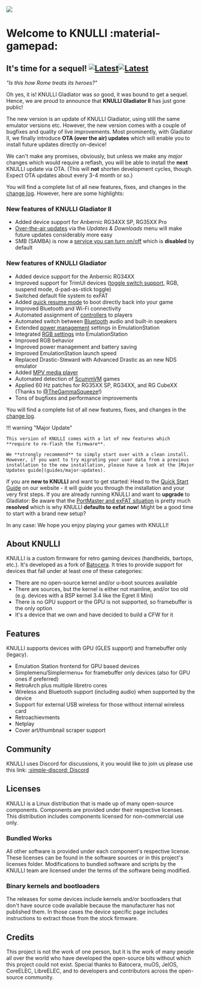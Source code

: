 <div class="preview-container">
  <img class="off-glb" src="/_inc/images/knulli-header-gladiator.png"/>
</div>

# Welcome to KNULLI :material-gamepad:

## It's time for a sequel! [![Latest](https://img.shields.io/github/release/knulli-cfw/distribution.svg?labelColor=111111&color=5998FF&label=Latest&style=flat#only-light)](https://github.com/knulli-cfw/distribution/releases/latest)[![Latest](https://img.shields.io/github/release/knulli-cfw/distribution.svg?labelColor=dddddd&color=5998FF&label=Latest&style=flat#only-dark)](https://github.com/knulli-cfw/distribution/releases/latest)

*"Is this how Rome treats its heroes?"*

Oh yes, it is! KNULLI Gladiator was *so* good, it was bound to get a sequel. Hence, we are proud to announce that **KNULLI Gladiator II** has just gone public!

The new version is an update of KNULLI Gladiator, using still the same emulator versions etc. However, the new version comes with a couple of bugfixes and quality of live improvements. Most prominently, with Gladiator II, we finally introduce **OTA (over the air) updates** which will enable you to install future updates directly on-device!

We can't make any promises, obviously, but unless we make any *major* changes which would require a reflash, you will be able to install the **next** KNULLI update via OTA. (This will **not** shorten development cycles, though. Expect OTA updates about every 3-4 month or so.)

You will find a complete list of all new features, fixes, and changes in the [change log](https://github.com/knulli-cfw/distribution/blob/knulli-main/knulli-Changelog.md). However, here are some highlights:

### New features of KNULLI Gladiator II

- Added device support for Anbernic RG34XX SP, RG35XX Pro
- [Over-the-air updates](play/update) via the *Updates & Downloads* menu will make future updates considerably more easy
- SMB (SAMBA) is now a [service you can turn on/off](play/network-transfer) which is **disabled** by default

### New features of KNULLI Gladiator

- Added device support for the Anbernic RG34XX
- Improved support for TrimUI devices ([toggle switch support](play/basic-inputs), RGB, suspend mode, d-pad-as-stick toggle)
- Switched default file system to exFAT
- Added [quick resume mode](configure/quick-resume) to boot directly back into your game
- Improved Bluetooth and Wi-Fi connectivity
- Automated assignment of [controllers](configure/controls) to players
- Automated switch between [Bluetooth](configure/bluetooth) audio and built-in speakers
- Extended [power management](configure/power-management) settings in EmulationStation
- Integrated [RGB settings](configure/rgb-leds) into EmulationStation
- Improved RGB behavior
- Improved power management and battery saving
- Improved EmulationStation launch speed
- Replaced Drastic-Steward with Advanced Drastic as an new NDS emulator
- Added [MPV media player](systems/media-player)
- Automated detection of [ScummVM](systems/scummvm) games
- Applied 60 Hz patches for RG35XX SP, RG34XX, and RG CubeXX (Thanks to [@TheGammaSqueeze](https://github.com/TheGammaSqueeze)!)
- Tons of bugfixes and performance improvements

You will find a complete list of all new features, fixes, and changes in the [change log](https://github.com/knulli-cfw/distribution/blob/knulli-main/knulli-Changelog.md).

!!! warning "Major Update"

    This version of KNULLI comes with a lot of new features which **require to re-flash the firmware**.
    
    We **strongly recommend** to simply start over with a clean install. However, if you want to try migrating your user data from a previous installation to the new installation, please have a look at the [Major Updates guide](guides/major-updates).

If you are **new to KNULLI** and want to get started: Head to the [Quick Start Guide](play/quick-start) on our website - it will guide you through the installation and your very first steps. If you are already running KNULLI and want to **upgrade** to Gladiator: Be aware that the [PortMaster and exFAT situation](guides/portmaster-and-exfat) is pretty much **resolved** which is why KNULLI **defaults to exfat now**! Might be a good time to start with a brand new setup?

In any case: We hope you enjoy playing your games with KNULLI!

## About KNULLI

KNULLI is a custom firmware for retro gaming devices (handhelds, bartops, etc.). It's developed as a fork of [Batocera](https://batocera.org). It tries to provide support for devices that fall under at least one of these categories:

* There are no open-source kernel and/or u-boot sources available
* There are sources, but the kernel is either not mainline, and/or too old (e.g. devices with a BSP kernel 3.4 like the Egret II Mini)
* There is no GPU support or the GPU is not supported, so framebuffer is the only option
* It's a device that we own and have decided to build a CFW for it

## Features

KNULLI supports devices with GPU (GLES support) and framebuffer only (legacy).

* Emulation Station frontend for GPU based devices
* Simplemenu/Simplermenu+ for framebuffer only devices (also for GPU ones if preferred)
* RetroArch plus multiple libretro cores
* Wireless and Bluetooth support (including audio) when supported by the device
* Support for external USB wireless for those without internal wireless card
* Retroachievments
* Netplay
* Cover art/thumbnail scraper support

## Community

KNULLI uses Discord for discussions, it you would like to join us please use this link: [:simple-discord: Discord](https://discord.gg/HXPS3DAeeB)

## Licenses

KNULLI is a Linux distribution that is made up of many open-source components.  Components are provided under their respective licenses.  This distribution includes components licensed for non-commercial use only.

### Bundled Works
All other software is provided under each component's respective license.  These licenses can be found in the software sources or in this project's licenses folder.  Modifications to bundled software and scripts by the KNULLI team are licensed under the terms of the software being modified.

### Binary kernels and bootloaders

The releases for some devices include kernels and/or bootloaders that don't have source code available because the manufacturer has not published them. In those cases the device specific page includes instructions to extract those from the stock firmware.

## Credits

This project is not the work of one person, but it is the work of many people all over the world who have developed the open-source bits without which this project could not exist.  Special thanks to Batocera, muOS, JelOS, CoreELEC, LibreELEC, and to developers and contributors across the open-source community.
